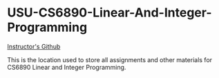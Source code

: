 # USU-CS6890-Linear-And-Integer-Programming

[Instructor's Github](https://github.com/VKEDCO/LinearProgramming)

This is the location used to store all assignments and other materials for CS6890 Linear and Integer Programming.
